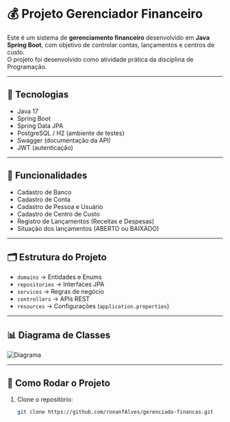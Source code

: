 # 💰 Projeto Gerenciador Financeiro

Este é um sistema de **gerenciamento financeiro** desenvolvido em **Java Spring Boot**, com objetivo de controlar contas, lançamentos e centros de custo.  
O projeto foi desenvolvido como atividade prática da disciplina de Programação.

---

## 🚀 Tecnologias
- Java 17
- Spring Boot
- Spring Data JPA
- PostgreSQL / H2 (ambiente de testes)
- Swagger (documentação da API)
- JWT (autenticação)

---

## 📌 Funcionalidades
- Cadastro de Banco
- Cadastro de Conta
- Cadastro de Pessoa e Usuário
- Cadastro de Centro de Custo
- Registro de Lançamentos (Receitas e Despesas)
- Situação dos lançamentos (ABERTO ou BAIXADO)

---

## 🗂 Estrutura do Projeto
- `domains` → Entidades e Enums  
- `repositories` → Interfaces JPA  
- `services` → Regras de negócio  
- `controllers` → APIs REST  
- `resources` → Configurações (`application.properties`)

---

## 📊 Diagrama de Classes
![Diagrama](./docs/diagrama.png)

---

## 🔧 Como Rodar o Projeto

1. Clone o repositório:
   ```bash
   git clone https://github.com/ronanfAlves/gerenciado-financas.git
